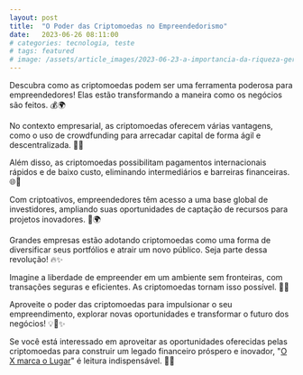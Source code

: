 ```yaml
---
layout: post
title:  "O Poder das Criptomoedas no Empreendedorismo"
date:   2023-06-26 08:11:00
# categories: tecnologia, teste
# tags: featured
# image: /assets/article_images/2023-06-23-a-importancia-da-riqueza-geracional/opportunities.jpg
---
```

Descubra como as criptomoedas podem ser uma ferramenta poderosa para empreendedores! Elas estão transformando a maneira como os negócios são feitos. 💰🌍

No contexto empresarial, as criptomoedas oferecem várias vantagens, como o uso de crowdfunding para arrecadar capital de forma ágil e descentralizada. 🙌💸

Além disso, as criptomoedas possibilitam pagamentos internacionais rápidos e de baixo custo, eliminando intermediários e barreiras financeiras. 🌐💱

Com criptoativos, empreendedores têm acesso a uma base global de investidores, ampliando suas oportunidades de captação de recursos para projetos inovadores. 💼🌍

Grandes empresas estão adotando criptomoedas como uma forma de diversificar seus portfólios e atrair um novo público. Seja parte dessa revolução! 🔥✨

Imagine a liberdade de empreender em um ambiente sem fronteiras, com transações seguras e eficientes. As criptomoedas tornam isso possível. 💪🚀

Aproveite o poder das criptomoedas para impulsionar o seu empreendimento, explorar novas oportunidades e transformar o futuro dos negócios! 💡💼✨

Se você está interessado em aproveitar as oportunidades oferecidas pelas criptomoedas para construir um legado financeiro próspero e inovador, "[O X marca o Lugar](https://middlex.com.br/andrei/ebook-o-x-marca-o-lugar)" é leitura indispensável. 💪🔗